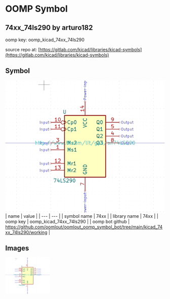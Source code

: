 # OOMP Symbol  
## 74xx_74ls290  by arturo182  
  
oomp key: oomp_kicad_74xx_74ls290  
  
source repo at: [https://gitlab.com/kicad/libraries/kicad-symbols](https://gitlab.com/kicad/libraries/kicad-symbols)  
## Symbol  
  
[![working.png](working_600.png)](working.png)  
| name | value | 
| --- | --- | 
| symbol name | 74xx | 
| library name | 74xx | 
| oomp key | oomp_kicad_74xx_74ls290 | 
| oomp bot github | https://github.com/oomlout/oomlout_oomp_symbol_bot/tree/main/kicad_74xx_74ls290/working | 
## Images  
  
[![working.png](working_140.png)](working.png)  

